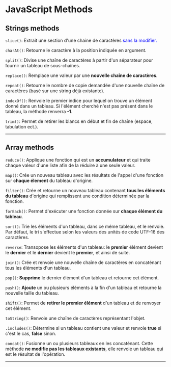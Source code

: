# JavaScript Methods

## Strings methods

`slice()`: Extrait une section d'une chaine de caractères <span style="color:blue">sans la modifier.</span>

`charAt()`: Retourne le caractère à la position indiquée en argument.

`split()`: Divise une chaîne de caractères à partir d'un séparateur pour fournir un tableau de sous-chaînes.

`replace()`: Remplace une valeur par une **nouvelle chaîne de caractères**.

`repeat()`: Retourne le nombre de copie demandée d'une nouvelle chaîne de caractères (basé sur une string déjà existante).

`indexOf()`: Renvoie le premier indice pour lequel on trouve un élément donné dans un tableau. Si l'élément cherché n'est pas présent dans le tableau, la méthode renverra **-1**.

`trim()`: Permet de retirer les blancs en début et fin de chaîne (espace, tabulation ect.).

---

## Array methods

`reduce()`: Applique une fonction qui est un **accumulateur** et qui traite chaque valeur d'une liste afin de la réduire à une seule valeur.

`map()`: Crée un nouveau tableau avec les résultats de l'appel d'une fonction sur **chaque élement** du tableau d'origine.

`filter()`: Crée et retourne un nouveau tableau contenant **tous les éléments du tableau** d'origine qui remplissent une condition déterminée par la fonction.

`forEach()`: Permet d'exécuter une fonction donnée sur **chaque élément du tableau**.

`sort()`: Trie les éléments d'un tableau, dans ce même tableau, et le renvoie. Par défaut, le tri s'effectue selon les valeurs des unités de code UTF-16 des caractères.

`reverse`: Transopose les éléments d'un tableau: le **premier** élément devient le **dernier** et le **dernier** devient le **premier**, et ainsi de suite.

`join()`: Crée et renvoie une nouvelle chaîne de caractères en concaténant tous les éléments d'un tableau.

`pop()`: **Supprime** le dernier élément d'un tableau et retourne cet élément.

`push()`: **Ajoute** un ou plusieurs éléments à la fin d'un tableau et retourne la nouvelle taille du tableau.

`shift()`: Permet de **retirer le premier élément** d'un tableau et de renvoyer cet élément.

`toString()`: Renvoie une chaîne de caractères représentant l'objet.

`.includes()`: Détermine si un tableau contient une valeur et renvoie **true** si c'est le cas, **false** sinon.

`concat()`: Fusionne un ou plusieurs tableaux en les concaténant. Cette méthode **ne modifie pas les tableaux existants**, elle renvoie un tableau qui est le résultat de l'opération.

---
